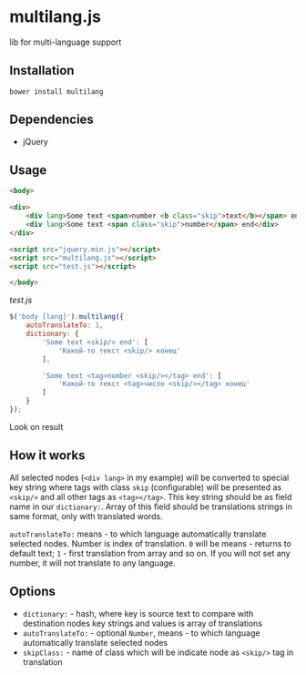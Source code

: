multilang.js
============

lib for multi-language support

## Installation

```
bower install multilang
```

## Dependencies

 * jQuery

## Usage

```html
<body>

<div>
    <div lang>Some text <span>number <b class="skip">text</b></span> end</div>
    <div lang>Some text <span class="skip">number</span> end</div>
</div>

<script src="jquery.min.js"></script>
<script src="multilang.js"></script>
<script src="test.js"></script>

</body>
```

*test.js*
```javascript
$('body [lang]').multilang({
    autoTranslateTo: 1,
    dictionary: {
        'Some text <skip/> end': [
            'Какой-то текст <skip/> конец'
        ],

        'Some text <tag>number <skip/></tag> end': [
            'Какой-то текст <tag>число <skip/></tag> конец'
        ]
    }
});
```

Look on result

## How it works

All selected nodes (`<div lang>` in my example) will be converted to special key string where tags with
class `skip` (configurable) will be presented as `<skip/>` and all other tags as `<tag></tag>`. This key
string should be as field name in our `dictionary:`. Array of this field should be translations strings
in same format, only with translated words.

`autoTranslateTo:` means - to which language automatically translate selected nodes. Number is index of
translation. `0` will be means - returns to default text; `1` - first translation from array and so on.
If you will not set any number, it will not translate to any language.

## Options

 * `dictionary:` - hash, where key is source text to compare with destination nodes key strings and values
   is array of translations
 * `autoTranslateTo:` - optional `Number`, means - to which language automatically translate selected
   nodes
 * `skipClass:` - name of class which will be indicate node as `<skip/>` tag in translation